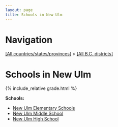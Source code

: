 ```yaml
---
layout: page
title: Schools in New Ulm
---
```

# Navigation

[[All countries/states/provinces]](../..) > [[All B.C. districts]](..)

# Schools in New Ulm

{% include_relative grade.html %}

**Schools:**

- [New Ulm Elementary Schools](New_Ulm_Elementary_Schools.md)
- [New Ulm Middle School](New_Ulm_Middle_School.md)
- [New Ulm High School](New_Ulm_High_School.md)
